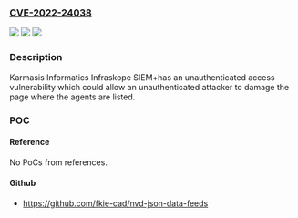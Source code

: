 ### [CVE-2022-24038](https://cve.mitre.org/cgi-bin/cvename.cgi?name=CVE-2022-24038)
![](https://img.shields.io/static/v1?label=Product&message=Infraskope%20SIEM%2B&color=blue)
![](https://img.shields.io/static/v1?label=Version&message=0%3C%207.10.xx%20&color=brighgreen)
![](https://img.shields.io/static/v1?label=Vulnerability&message=CWE-284%20Improper%20Access%20Control&color=brighgreen)

### Description

Karmasis Informatics Infraskope SIEM+has an unauthenticated access vulnerability which could allow an unauthenticated attacker to damage the page where the agents are listed.

### POC

#### Reference
No PoCs from references.

#### Github
- https://github.com/fkie-cad/nvd-json-data-feeds

